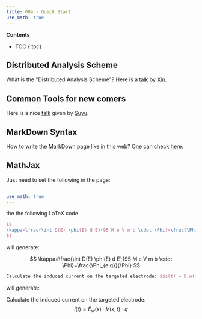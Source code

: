 ```yaml
---
title: 004 - Quick Start 
use_math: true 
---
```


**Contents**
* TOC
{:toc}

## Distributed Analysis Scheme 

What is the "Distributed Analysis Scheme"? Here is a [talk](https://indico.ihep.ac.cn//event/6253/session/7/contribution/30/material/slides/0.pdf) by [Xin](/members/Xin_Shi). 

## Common Tools for new comers 

Here is a nice [talk](https://indico.ihep.ac.cn/event/7614/session/9/material/0/0.pdf) given by [Suyu](/members/Suyu_Xiao/). 

## MarkDown Syntax 

How to write the MarkDown page like in this web? One can check [here](https://github.com/adam-p/markdown-here/wiki/Markdown-Cheatsheet). 

## MathJax 

Just need to set the following in the page: 

```yaml
---
use_math: true 
---
```

the the following LaTeX code

```tex
$$
\kappa=\frac{\int D(E) \phi(E) d E}{95 M e V m b \cdot \Phi}=\frac{\Phi_{e q}}{\Phi}
$$
```
will generate: 

$$
\kappa=\frac{\int D(E) \phi(E) d E}{95 M e V m b \cdot \Phi}=\frac{\Phi_{e q}}{\Phi}
$$

```tex
Calculate the induced current on the targeted electrode: $$i(t) = E_w(x) \cdot V(x,t) \cdot q$$
```
will generate:

Calculate the induced current on the targeted electrode: $$i(t) = E_w(x) \cdot V(x,t) \cdot q$$
